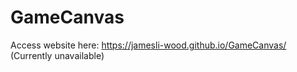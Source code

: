 # GameCanvas
Access website here: https://jamesli-wood.github.io/GameCanvas/
(Currently unavailable)
